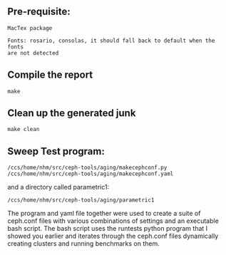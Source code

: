
## Pre-requisite:


    MacTex package
    
    Fonts: rosario, consolas, it should fall back to default when the fonts
    are not detected


## Compile the report

    make

## Clean up the generated junk

    make clean



## Sweep Test program:

    /ccs/home/nhm/src/ceph-tools/aging/makecephconf.py
    /ccs/home/nhm/src/ceph-tools/aging/makecephconf.yaml

and a directory called parametric1:

    /ccs/home/nhm/src/ceph-tools/aging/parametric1

The program and yaml file together were used to create a suite of 
ceph.conf files with various combinations of settings and an executable 
bash script.  The bash script uses the runtests python program that I 
showed you earlier and iterates through the ceph.conf files dynamically 
creating clusters and running benchmarks on them.

